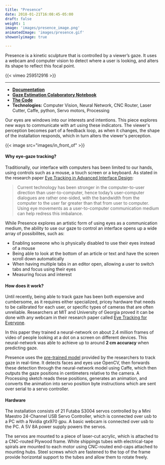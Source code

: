```yaml
---
title: "Presence"
date: 2018-01-21T16:08:45-05:00
draft: false
weight: 1
image: 'images/presence_image.png'
animatedImage: 'images/presence.gif'
showonlyimage: true

---
```


Presence is a kinetic sculpture that is controlled by a viewer’s
gaze. It uses a webcam and computer vision to detect where a user 
is looking, and alters its shape to reflect this focal point.

<!--more-->

{{< vimeo 259512916 >}}

---

* **[Documentation](/blog/tags/presence)**
* **[Gaze Estimation Colaboratory Notebook](https://colab.research.google.com/drive/11s5IQkI8H-kIn00Kg6Sqp-dD3RwsICdE#scrollTo=F-jyn1bRR8M8)**
* **[The Code](https://github.com/oveddan/presence)**
* **Technologies:** Computer Vision, Neural Network, CNC Router, Laser Cutter, Caffe, python, Servo motors, Processing

Our eyes are windows into our interests and intentions.
This piece explores new ways to communicate with art using these indicators.
The viewer's perception becomes part of a feedback loop, as when it changes,
the shape of the installation responds, which in turn alters the viewer's
perception.

{{< image src="images/in_front_of" >}}

#### Why eye-gaze tracking?

Traditionally, our interface with computers has been limited to our hands, using controls such as a mouse,
a touch screen or a keyboard.  As stated in the research paper [Eye Tracking in Advanced Interface Design](http://www.cs.tufts.edu/~jacob/papers/barfield.pdf):

> Current technology has been stronger in the computer-to-user direction than user-to-computer, hence today’s user-computer dialogues are rather one-sided, with the bandwidth from the computer to the user far greater than that from user to computer. Using eye movements as a user-to-computer communication medium can help redress this imbalance. 

While Presence explores an artistic form of using eyes as a communication medium, the ability to use our gaze to control an interface opens up a wide array of possibilites, such as:

* Enabling someone who is physically disabled to use their eyes instead of a mouse
* Being able to look at the bottom of an article or text and have the screen scroll down automatically
* When having multiple tabs in an editor open, allowing a user to switch tabs and focus using their eyes
* Measuring focus and interest

#### How does it work?

Until recently, being able to track gaze has been both expensive and cumbersome, as it requires either specialized, pricey hardware that needs to be calibrated for each user, or specific types of cameras that are often unreliable.
Researchers at MIT and University of Georgia proved it can be done with any webcam in their research paper called [Eye Tracking for Everyone](http://gazecapture.csail.mit.edu/).  

In this paper they trained a neural-network on about 2.4 million frames of video of people looking at a dot on a screen on different devices.  This neural-network was able to achieve up to around **2 cm accuracy** when predicting gaze.  

Presence uses the [pre-trained model](https://github.com/CSAILVision/GazeCapture) provided by the researchers to track gaze in real-time. It detects faces and eyes use OpenCV, then forwards these detection through the neural-network model using Caffe, which then outputs the gaze positions in centimeters relative to the camera.  A Processing sketch reads these positions, generates an animation, and converts the animation into servo position byte instructions which are sent over serial to a servo controller.
 
#### Hardware

The installation consists of 21 Futaba S3004 servos controlled by a Mini Maestro 24-Channel USB Servo Controller, which is connected over usb to a PC with a Nvidia gtx970 gpu.  A basic webcam is connected over usb to the PC.  A 5V 8A power supply powers the servos.
 
The servos are mounted to a piece of laser-cut acrylic, which is attached to a CNC-routed Plywood frame.  White shippings tubes with electrical-tape spirals are mounted to each motor using CNC-routed end-caps attached to mounting hubs.  Steel screws which are fastened to the top of the frame provide horizontal support to the tubes and allow them to rotate freely.
